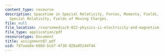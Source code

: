 ```yaml
---
content_type: resource
description: Spacetime in Special Relativity, Forces, Momenta, Fields, Energies in
  Special Relativity, Fields of Moving Charges.
file: null
file_location: /coursemedia/8-022-physics-ii-electricity-and-magnetism-fall-2002/7d7aae8e688dbcb74f30028a05244f44_assignment07.pdf
file_type: application/pdf
resourcetype: Document
title: assignment07.pdf
uid: 7d7aae8e-688d-bcb7-4f30-028a05244f44
---
```

